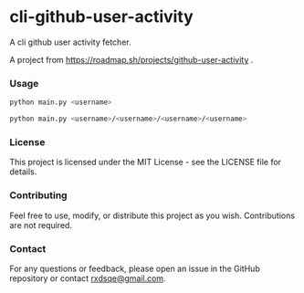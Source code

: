 # cli-github-user-activity
A cli github user activity fetcher.

A project from https://roadmap.sh/projects/github-user-activity .

### Usage

```bash
python main.py <username>
```

```bash
python main.py <username>/<username>/<username>/<username>
```

### License

This project is licensed under the MIT License - see the LICENSE file for details.

### Contributing
Feel free to use, modify, or distribute this project as you wish. Contributions are not required.

### Contact
For any questions or feedback, please open an issue in the GitHub repository or contact rxdsqe@gmail.com.
